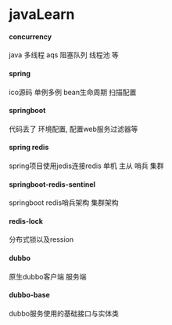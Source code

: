 # javaLearn
#### concurrency
java 多线程
aqs 阻塞队列 线程池 等

####  spring
ico源码 单例多例    bean生命周期   扫描配置 

#### springboot 
代码丢了 
环境配置, 配置web服务过滤器等

#### spring redis
spring项目使用jedis连接redis
单机 主从 哨兵 集群

#### springboot-redis-sentinel
springboot redis哨兵架构 集群架构

#### redis-lock
分布式锁以及ression

#### dubbo 
原生dubbo客户端
服务端
#### dubbo-base
dubbo服务使用的基础接口与实体类

